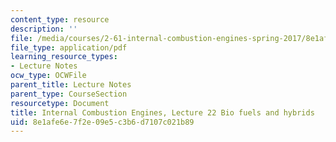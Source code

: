 ```yaml
---
content_type: resource
description: ''
file: /media/courses/2-61-internal-combustion-engines-spring-2017/8e1afe6e7f2e09e5c3b6d7107c021b89_MIT2_61S17_lec22.pdf
file_type: application/pdf
learning_resource_types:
- Lecture Notes
ocw_type: OCWFile
parent_title: Lecture Notes
parent_type: CourseSection
resourcetype: Document
title: Internal Combustion Engines, Lecture 22 Bio fuels and hybrids
uid: 8e1afe6e-7f2e-09e5-c3b6-d7107c021b89
---
```

